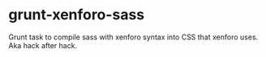 grunt-xenforo-sass
==================

Grunt task to compile sass with xenforo syntax into CSS that xenforo uses. Aka hack after hack.
